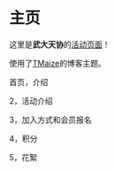 # 主页

这里是**武大天协**的[活动页面](https://positron-yao.github.io/whu-astro/pages/mainpage.html)！

使用了[TMaize](https://blog.tmaize.net/)的博客主题。



首页，介绍

2，活动介绍

3，加入方式和会员报名

4，积分

5，花絮

